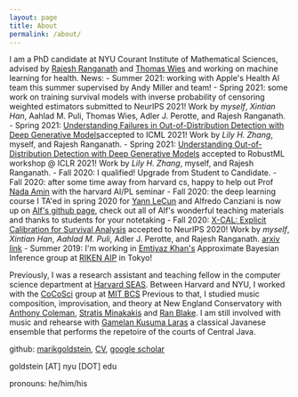 ```yaml
---
layout: page
title: About
permalink: /about/
---
```


I am a PhD candidate at NYU Courant Institute of Mathematical Sciences,
advised by [Rajesh Ranganath](https://cims.nyu.edu/~rajeshr/) and 
[Thomas Wies](https://cs.nyu.edu/wies/) and working on machine learning for health.
News:
    - Summer 2021: working with Apple's Health AI team this summer 
			supervised by Andy Miller and team!
    - Spring 2021: some work on training survival models with inverse probability 
			of censoring weighted estimators
    		submitted to NeurIPS 2021! Work by *myself*, *Xintian Han*, 
			Aahlad M. Puli, Thomas Wies, Adler J. Perotte, and Rajesh Ranganath.
	- Spring 2021: 
        	[Understanding Failures in Out-of-Distribution 
			Detection with Deep Generative 
			Models](https://icml.cc/Conferences/2021/AcceptedPapersInitial)accepted to ICML 2021!
   			Work by *Lily H. Zhang*, myself, and Rajesh Ranganath.
    - Spring 2021: 
        	[Understanding Out-of-Distribution Detection with Deep Generative 
			Models](https://sites.google.com/connect.hku.hk/robustml-2021/accepted-papers/paper-045) 
			accepted to RobustML workshop @ ICLR 2021!
    		Work by *Lily H. Zhang*, myself, and Rajesh Ranganath.
	- Fall 2020: 
			I qualified! Upgrade from Student to Candidate. 
    - Fall 2020: 
			after some time away from harvard cs, happy to help out 
			Prof [Nada Amin](https://namin.seas.harvard.edu/people/nada-amin) with
    		the harvard AI/PL seminar 
	- Fall 2020: the deep learning course I TA'ed in spring 2020 for 
			[Yann LeCun](http://yann.lecun.com/) and Alfredo Canziani 
			is now up on [Alf's github page](https://atcold.github.io/pytorch-Deep-Learning/), 
			check out all of Alf's wonderful teaching materials and thanks to students for your 
			notetaking
    - Fall 2020: 
			[X-CAL: Explicit Calibration for Survival Analysis](https://papers.nips.cc/paper/2020/hash/d4a93297083a23cc099f7bd6a8621131-Abstract.html?fbclid=IwAR0N1TGoxo2EOO9CukVt5baIgY0wW9Mell_GkgzKvzPBuSxahMTpc6GuNUI) 
			accepted to NeurIPS 2020!
          	Work by *myself*, *Xintian Han*, *Aahlad M. Puli*, 
			Adler J. Perotte, and Rajesh Ranganath. [arxiv link](https://arxiv.org/pdf/2101.05346.pdf)
	- Summer 2019: 
				I'm working in [Emtiyaz Khan's](https://emtiyaz.github.io/) 
				Approximate Bayesian Inference group at [RIKEN AIP](https://aip.riken.jp/) 
				in Tokyo!

Previously, I was a research assistant and teaching fellow in the computer science department 
at [Harvard SEAS](https://www.seas.harvard.edu/).
Between Harvard and NYU, I worked with the 
[CoCoSci](http://cocosci.mit.edu/) group at 
[MIT BCS](https://bcs.mit.edu/)
Previous to that, I studied music composition, improvisation, and theory 
at New England Conservatory with 
[Anthony Coleman](https://en.wikipedia.org/wiki/Anthony_Coleman),
[Stratis Minakakis](https://www.stratisminakakis.info) 
and [Ran Blake](https://ranblake.com/).
I am still involved with music and rehearse with
[Gamelan Kusuma Laras](https://kusumalaras.org/) a classical Javanese ensemble 
that performs the repetoire of the courts of Central Java.

github: [marikgoldstein](https://github.com/marikgoldstein), 
[CV](https://cs.nyu.edu/~mg3479/cv.pdf),
[google scholar](https://scholar.google.fr/citations?hl=en&user=-oKlMZUAAAAJ&view_op=list_works&sortby=pubdate)

goldstein [AT] nyu [DOT] edu  

pronouns: he/him/his


<!--
<p>
Mark Goldstein<br>
<a href="https://en.wikipedia.org/wiki/Courant_Institute_of_Mathematical_Sciences">Courant Institute of Mathematical Sciences</a><br>
pronouns: he/him/his <br>
</p>
-->

  <!---
    I'm curious about how we can understand phenomena in and around us
    (e.g. in healthcare, environment, art)
    with a mix of mechanistic and probabilistic explanations.
    For this reason I work on methodology in inference.
    If we then use such models to make decisions, we should explore
    what it means to do so safely.
    <br> 
-->


<!-- this cool <a href="https://pl-ai-seminar.seas.harvard.edu/">seminar on the intersection of AI and PL research</a> -->

<!--
Previously, I was a research assistant and teaching fellow in the Computer Science department at <a href="https://www.seas.harvard.edu/">Harvard SEAS</a>, 
where I worked primarily with <a href="https://www.seltzer.com/margo/">Margo Seltzer</a> and taught primarily for
<a href="https://finale.seas.harvard.edu/">Finale Doshi-Velez</a> and <a href="http://nlp.seas.harvard.edu/rush.html">Sasha Rush</a>. Between Harvard and NYU, I worked
with the <a href="http://cocosci.mit.edu/">CoCoSci</a> group at <a href="https://bcs.mit.edu/">MIT BCS</a> on model-based RL under
<a href="https://cbmm.mit.edu/about/people/tsividis">Pedro Tsividis</a> and <a href="http://cocosci.mit.edu/josh">Josh Tenenbaum</a>.
-->

